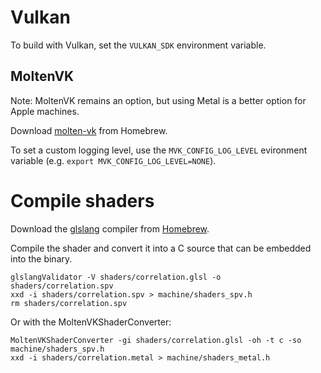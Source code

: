 # Vulkan

To build with Vulkan, set the `VULKAN_SDK` environment variable.

## MoltenVK

Note: MoltenVK remains an option, but using Metal is a better option for Apple machines. 

Download [molten-vk](https://formulae.brew.sh/formula/molten-vk) from Homebrew.

To set a custom logging level, use the `MVK_CONFIG_LOG_LEVEL` evironment variable (e.g. `export MVK_CONFIG_LOG_LEVEL=NONE`).

# Compile shaders

Download the [glslang](https://github.com/KhronosGroup/glslang) compiler from [Homebrew](https://formulae.brew.sh/formula/glslang).

Compile the shader and convert it into a C source that can be embedded into the binary.

```shell
glslangValidator -V shaders/correlation.glsl -o shaders/correlation.spv
xxd -i shaders/correlation.spv > machine/shaders_spv.h
rm shaders/correlation.spv
```

Or with the MoltenVKShaderConverter:

```shell
MoltenVKShaderConverter -gi shaders/correlation.glsl -oh -t c -so machine/shaders_spv.h
xxd -i shaders/correlation.metal > machine/shaders_metal.h
```
